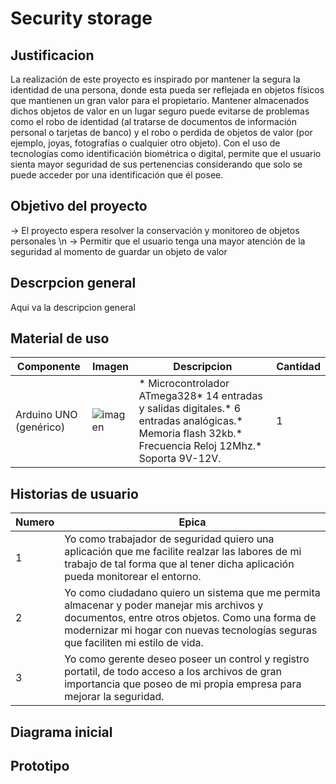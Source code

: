 # Security storage
## Justificacion
La realización de este proyecto es inspirado por mantener la segura la identidad de una persona, donde esta pueda ser reflejada en objetos físicos que mantienen un gran valor para el propietario. Mantener almacenados dichos objetos de valor en un lugar seguro puede evitarse de problemas como el robo de identidad (al tratarse de documentos de información personal o tarjetas de banco) y el robo o perdida de objetos de valor (por ejemplo, joyas, fotografías o cualquier otro objeto). Con el uso de tecnologías como identificación biométrica o digital, permite que el usuario sienta mayor seguridad de sus pertenencias considerando que solo se puede acceder por una identificación que él posee.
## Objetivo del proyecto
-> El proyecto espera resolver la conservación y monitoreo de objetos personales \n
-> Permitir que el usuario tenga una mayor atención de la seguridad al momento de guardar un objeto de valor
## Descrpcion general
Aqui va la descripcion general
## Material de uso
| Componente | Imagen | Descripcion | Cantidad |
|------------|--------|-------------|----------|
|Arduino UNO (genérico)|![imagen](https://user-images.githubusercontent.com/97042355/171695395-84bd2e25-5b02-49e7-a33e-f76e24021d2a.png)|* Microcontrolador ATmega328* 14 entradas y salidas digitales.* 6 entradas analógicas.* Memoria flash 32kb.* Frecuencia Reloj 12Mhz.* Soporta 9V-12V.|1|

## Historias de usuario
| Numero | Epica |
|--------|-------|
|1|Yo como trabajador de seguridad quiero una aplicación que me facilite realzar las labores de mi trabajo de tal forma que al tener dicha aplicación pueda monitorear el entorno. |
|2|Yo como ciudadano quiero un sistema que me permita almacenar y poder manejar mis archivos y documentos, entre otros objetos. Como una forma de modernizar mi hogar con nuevas tecnologías seguras que faciliten mi estilo de vida.|
|3|Yo como gerente deseo poseer un control y registro portatil, de todo acceso a los archivos de gran importancia que poseo de mi propia empresa para mejorar la seguridad.|
## Diagrama inicial

## Prototipo
